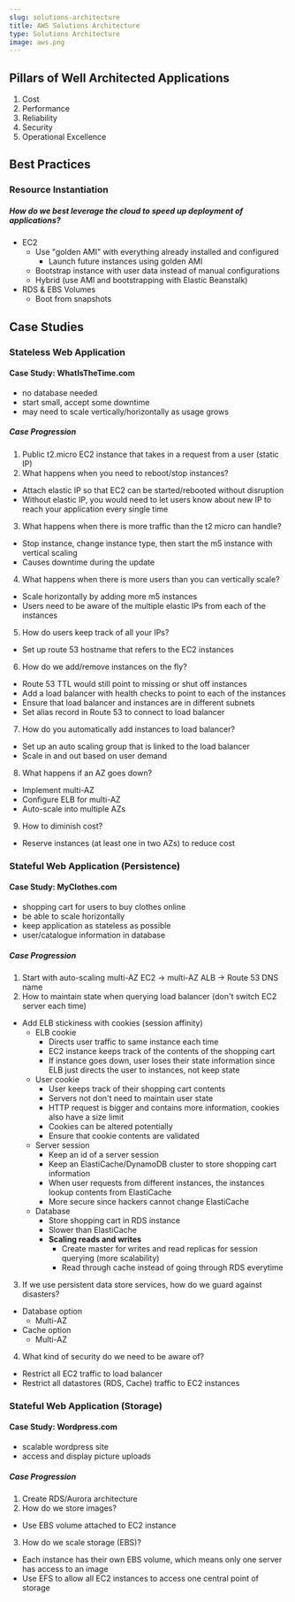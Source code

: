 ```yaml
---
slug: solutions-architecture
title: AWS Solutions Architecture
type: Solutions Architecture
image: aws.png
---
```

## Pillars of Well Architected Applications
1. Cost
2. Performance
3. Reliability
4. Security
5. Operational Excellence

## Best Practices

### Resource Instantiation
##### How do we best leverage the cloud to speed up deployment of applications?
* EC2
  * Use "golden AMI" with everything already installed and configured
    * Launch future instances using golden AMI
  * Bootstrap instance with user data instead of manual configurations
  * Hybrid (use AMI and bootstrapping with Elastic Beanstalk)
* RDS & EBS Volumes
  * Boot from snapshots

## Case Studies
### Stateless Web Application

#### Case Study: WhatIsTheTime.com
* no database needed
* start small, accept some downtime
* may need to scale vertically/horizontally as usage grows

##### Case Progression
1. Public t2.micro EC2 instance that takes in a request from a user (static IP)
2. What happens when you need to reboot/stop instances?
* Attach elastic IP so that EC2 can be started/rebooted without disruption
* Without elastic IP, you would need to let users know about new IP to reach your application every single time
3. What happens when there is more traffic than the t2 micro can handle?
* Stop instance, change instance type, then start the m5 instance with vertical scaling
* Causes downtime during the update
4. What happens when there is more users than you can vertically scale?
* Scale horizontally by adding more m5 instances
* Users need to be aware of the multiple elastic IPs from each of the instances
5. How do users keep track of all your IPs?
* Set up route 53 hostname that refers to the EC2 instances
6. How do we add/remove instances on the fly?
* Route 53 TTL would still point to missing or shut off instances
* Add a load balancer with health checks to point to each of the instances
* Ensure that load balancer and instances are in different subnets
* Set alias record in Route 53 to connect to load balancer
7. How do you automatically add instances to load balancer?
* Set up an auto scaling group that is linked to the load balancer
* Scale in and out based on user demand
8. What happens if an AZ goes down?
* Implement multi-AZ
* Configure ELB for multi-AZ
* Auto-scale into multiple AZs
9. How to diminish cost?
* Reserve instances (at least one in two AZs) to reduce cost 

### Stateful Web Application (Persistence)
#### Case Study: MyClothes.com
* shopping cart for users to buy clothes online
* be able to scale horizontally
* keep application as stateless as possible
* user/catalogue information in database

##### Case Progression
1. Start with auto-scaling multi-AZ EC2 -> multi-AZ ALB -> Route 53 DNS name
2. How to maintain state when querying load balancer (don't switch EC2 server each time)
* Add ELB stickiness with cookies (session affinity)
  * ELB cookie
    * Directs user traffic to same instance each time
    * EC2 instance keeps track of the contents of the shopping cart
    * If instance goes down, user loses their state information since ELB just directs the user to instances, not keep state
  * User cookie
    * User keeps track of their shopping cart contents
    * Servers not don't need to maintain user state
    * HTTP request is bigger and contains more information, cookies also have a size limit
    * Cookies can be altered potentially
    * Ensure that cookie contents are validated
  * Server session
    * Keep an id of a server session
    * Keep an ElastiCache/DynamoDB cluster to store shopping cart information
    * When user requests from different instances, the instances lookup contents from ElastiCache
    * More secure since hackers cannot change ElastiCache
  * Database
    * Store shopping cart in RDS instance
    * Slower than ElastiCache
    * **Scaling reads and writes**
      * Create master for writes and read replicas for session querying (more scalability)
      * Read through cache instead of going through RDS everytime
3. If we use persistent data store services, how do we guard against disasters?
* Database option
  * Multi-AZ
* Cache option
  * Multi-AZ
4. What kind of security do we need to be aware of?
* Restrict all EC2 traffic to load balancer
* Restrict all datastores (RDS, Cache) traffic to EC2 instances

### Stateful Web Application (Storage)
#### Case Study: Wordpress.com
* scalable wordpress site
* access and display picture uploads

##### Case Progression
1. Create RDS/Aurora architecture
2. How do we store images?
* Use EBS volume attached to EC2 instance
3. How do we scale storage (EBS)?
* Each instance has their own EBS volume, which means only one server has access to an image
* Use EFS to allow all EC2 instances to access one central point of storage